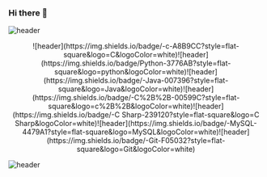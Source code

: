 ### Hi there 👋

![header](https://capsule-render.vercel.app/api?type=slice&animation=blinking&color=auto&height=200&section=header&text=hello&fontSize=100)


<center>
![header](https://img.shields.io/badge/-c-A8B9CC?style=flat-square&logo=C&logoColor=white)![header](https://img.shields.io/badge/Python-3776AB?style=flat-square&logo=python&logoColor=white)![header](https://img.shields.io/badge/-Java-007396?style=flat-square&logo=Java&logoColor=white)![header](https://img.shields.io/badge/-C%2B%2B-00599C?style=flat-square&logo=c%2B%2B&logoColor=white)![header](https://img.shields.io/badge/-C Sharp-239120?style=flat-square&logo=C Sharp&logoColor=white)![header](https://img.shields.io/badge/-MySQL-4479A1?style=flat-square&logo=MySQL&logoColor=white)![header](https://img.shields.io/badge/-Git-F05032?style=flat-square&logo=Git&logoColor=white)
</center>


![header](https://capsule-render.vercel.app/api?type=slice&animation=blinking&color=auto&height=200&section=footer&text=&fontSize=70)

<!--
**he-reme/he-reme** is a ✨ _special_ ✨ repository because its `README.md` (this file) appears on your GitHub profile.


Here are some ideas to get you started:

- 🔭 I’m currently working on ...
- 🌱 I’m currently learning ...
- 👯 I’m looking to collaborate on ...
- 🤔 I’m looking for help with ...
- 💬 Ask me about ...
- 📫 How to reach me: ...
- 😄 Pronouns: ...
- ⚡ Fun fact: ...
-->
